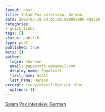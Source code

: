 ```yaml
---
layout: post
title: Salam Pax interview, German
date: 2003-05-19 14:05:08.000000000 +02:00
categories:
- quick links
tags: []
status: publish
type: post
published: true
meta: {}
author:
  login: shanson
  email: papascott-wp@gmail.com
  display_name: PapaScott
  first_name: Scott
  last_name: Hanson
excerpt: !ruby/object:Hpricot::Doc
  options: {}
---
```

<p><a title="Paul Boutin : Salam Pax interview" href="http://paulboutin.weblogger.com/2003/05/17">Salam Pax interview, German</a></p>
